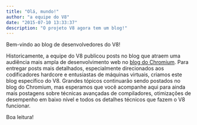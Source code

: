 ```yaml
---
title: "Olá, mundo!"
author: "a equipe do V8"
date: "2015-07-10 13:33:37"
description: "O projeto V8 agora tem um blog!"
---
```

Bem-vindo ao blog de desenvolvedores do V8!

Historicamente, a equipe do V8 publicou posts no blog que atraem uma audiência mais ampla de desenvolvimento web no [blog do Chromium](https://blog.chromium.org/). Para entregar posts mais detalhados, especialmente direcionados aos codificadores hardcore e entusiastas de máquinas virtuais, criamos este blog específico do V8. Grandes tópicos continuarão sendo postados no blog do Chromium, mas esperamos que você acompanhe aqui para ainda mais postagens sobre técnicas avançadas de compiladores, otimizações de desempenho em baixo nível e todos os detalhes técnicos que fazem o V8 funcionar.

<!--truncate-->
Boa leitura!
